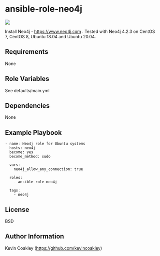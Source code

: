 ansible-role-neo4j
==================

![](https://github.com/kevincoakley/ansible-role-neo4j/workflows/Molecule%20Test/badge.svg)

Install Neo4j - https://www.neo4j.com . Tested with Neo4j 4.2.3 on CentOS 7, CentOS 8, Ubuntu 18.04 and Ubuntu 20.04.

Requirements
------------

None

Role Variables
--------------

See defaults/main.yml

Dependencies
------------

None

Example Playbook
----------------

    - name: Neo4j role for Ubuntu systems
      hosts: neo4j
      become: yes
      become_method: sudo
    
      vars:
        neo4j_allow_any_connection: true
    
      roles:
        - ansible-role-neo4j
    
      tags:
        - neo4j

License
-------

BSD

Author Information
------------------

Kevin Coakley (https://github.com/kevincoakley)
